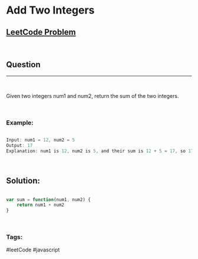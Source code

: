 # Add Two Integers


[1]: https://leetcode.com/problems/add-two-integers/
## [LeetCode Problem][1]

&nbsp;

## Question
---

&nbsp;

Given two integers num1 and num2, return the sum of the two integers.

&nbsp;

### **Example:** 
<!-- code below -->

```javascript

Input: num1 = 12, num2 = 5
Output: 17
Explanation: num1 is 12, num2 is 5, and their sum is 12 + 5 = 17, so 17 is returned.

```

&nbsp;

## **Solution:**

<!-- code below -->

```javascript

var sum = function(num1, num2) {
    return num1 + num2
}

```

&nbsp;

### Tags:
#leetCode #javascript